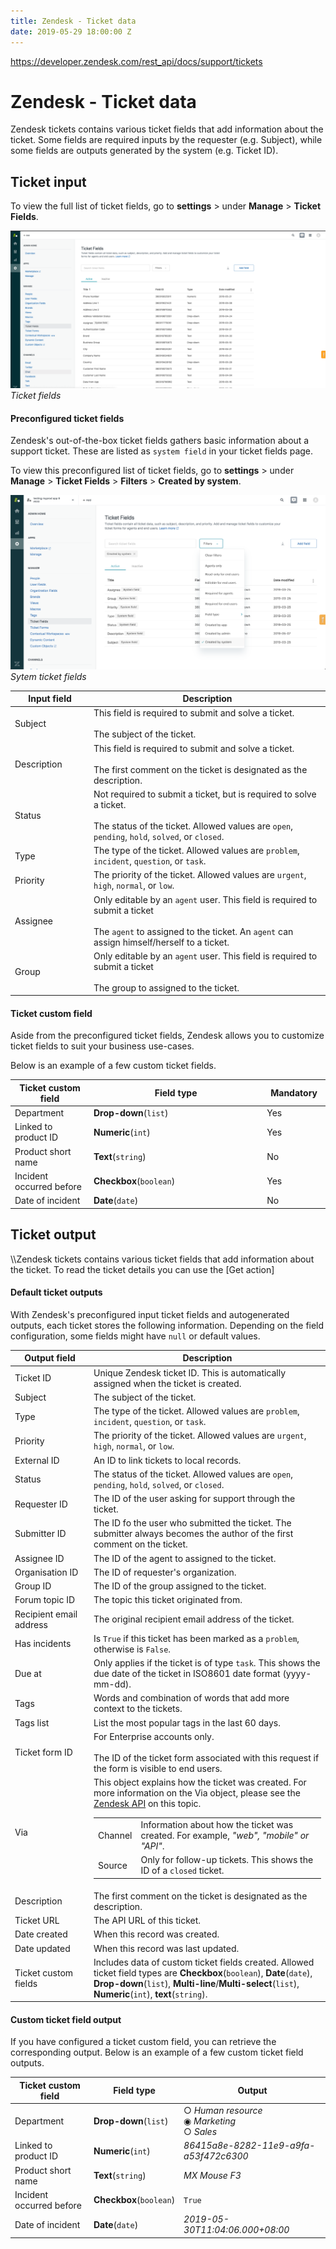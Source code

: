 ```yaml
---
title: Zendesk - Ticket data
date: 2019-05-29 18:00:00 Z
---
```

https://developer.zendesk.com/rest_api/docs/support/tickets

# Zendesk - Ticket data

Zendesk tickets contains various ticket fields that add information about the ticket. Some fields are required inputs by the requester (e.g. Subject), while some fields are outputs generated by the system (e.g. Ticket ID).

## Ticket input

To view the full list of ticket fields, go to **settings** > under **Manage** > **Ticket Fields**.

![Ticket fields](/assets/images/connectors/zendesk/ticket-fields.png)
*Ticket fields*

#### Preconfigured ticket fields

Zendesk's out-of-the-box ticket fields gathers basic information about a support ticket. These are listed as `system field` in your ticket fields page.

To view this preconfigured list of ticket fields, go to **settings** > under **Manage** > **Ticket Fields** > **Filters** > **Created by system**.

![System ticket fields](/assets/images/connectors/zendesk/ticket-field-system.png)
*Sytem ticket fields*

<table class="unchanged rich-diff-level-one">
  <thead>
    <tr>
        <th width='25%'>Input field</th>
        <th>Description</th>
    </tr>
  </thead>
  <tbody>
    <tr>
      <td>Subject</td>
      <td>
        This field is required to submit and solve a ticket.<br>
        <br>
        The subject of the ticket.<br>
      </td>
    </tr>
    <tr>
      <td>Description</td>
      <td>
        This field is required to submit and solve a ticket.<br>
        <br>
        The first comment on the ticket is designated as the description. <br>
      </td>
    </tr>
    <tr>
      <td>Status</td>
      <td>
        Not required to submit a ticket, but is required to solve a ticket.<br>
        <br>
        The status of the ticket. Allowed values are <code>open</code>, <code>pending</code>, <code>hold</code>, <code>solved</code>, or <code>closed</code>.<br>
        </td>
    </tr>
    <tr>
      <td>Type</td>
      <td>
        The type of the ticket. Allowed values are <code>problem</code>, <code>incident</code>, <code>question</code>, or <code>task</code>.<br>
      </td>
    </tr>
    <tr>
      <td>Priority</td>
      <td>
        The priority of the ticket. Allowed values are <code>urgent</code>, <code>high</code>, <code>normal</code>, or <code>low</code>.
      </td>
    </tr>
    <tr>
      <td>Assignee</td>
      <td>
        Only editable by an <code>agent</code> user. This field is required to submit a ticket<br>
        <br> The <code>agent</code> to assigned to the ticket. An <code>agent</code> can assign himself/herself to a ticket.<br>
      </td>
    </tr>
    <tr>
      <td>Group</td>
      <td>
        Only editable by an <code>agent</code> user. This field is required to submit a ticket<br>
        <br> The group to assigned to the ticket.<br>
      </td>
    </tr>
  </tbody>
</table>

#### Ticket custom field

Aside from the preconfigured ticket fields, Zendesk allows you to customize ticket fields to suit your business use-cases.
<!---
You can create new fields by clicking **Add field**.

![Add ticket field](/assets/images/connectors/zendesk/ticket-field-add.png)
*Add ticket field*

Ticket custom fields are arrays of <code>"id":"value"</code> pairs. You can customize the permissions, mandatory field status, and title shown to end-users. You can also specify the field type.
--->
Below is an example of a few custom ticket fields.

<table class="unchanged rich-diff-level-one">
  <thead>
    <tr>
        <th width='25%'>Ticket custom field</th>
        <th>Field type</th>
        <th width='20%'>Mandatory</th>
    </tr>
  </thead>
  <tbody>
    <tr>
      <td>Department</td>
      <td><b>Drop-down</b>(<code>list</code>)</td>
      <td>Yes</td>
    </tr>
    <tr>
      <td>Linked to product ID</td>
      <td><b>Numeric</b>(<code>int</code>)</td>
      <td>Yes</td>
    </tr>
    <tr>
      <td>Product short name</td>
      <td><b>Text</b>(<code>string</code>)</td>
      <td>No</td>
    </tr>
    <tr>
      <td>Incident occurred before</td>
      <td><b>Checkbox</b>(<code>boolean</code>)</td>
      <td>Yes</td>
    </tr>
    <tr>
      <td>Date of incident</td>
      <td><b>Date</b>(<code>date</code>)</td>
      <td>No</td>
    </tr>
  </tbody>
</table>

## Ticket output

\\\Zendesk tickets contains various ticket fields that add information about the ticket. To read the ticket details you can use the [Get action]

#### Default ticket outputs

With Zendesk's preconfigured input ticket fields and autogenerated outputs, each ticket stores the following information. Depending on the field configuration, some fields might have `null` or default values.

<table class="unchanged rich-diff-level-one">
  <thead>
    <tr>
        <th width='25%'>Output field</th>
        <th>Description</th>
    </tr>
  </thead>
  <tbody>
    <tr>
      <td>Ticket ID</td>
      <td>
        Unique Zendesk ticket ID. This is automatically assigned when the ticket is created.
      </td>
    </tr>
    <tr>
      <td>Subject</td>
      <td>
        The subject of the ticket.
      </td>
    </tr>
    <tr>
      <td>Type</td>
      <td>
        The type of the ticket. Allowed values are <code>problem</code>, <code>incident</code>, <code>question</code>, or <code>task</code>.
      </td>
    </tr>
    <tr>
      <td>Priority</td>
      <td>
        The priority of the ticket. Allowed values are <code>urgent</code>, <code>high</code>, <code>normal</code>, or <code>low</code>.
      </td>
    </tr>
    <tr>
      <td>External ID</td>
      <td>
        An ID to link tickets to local records.
      </td>
    </tr>
    <tr>
      <td>Status</td>
      <td>
        The status of the ticket. Allowed values are <code>open</code>, <code>pending</code>, <code>hold</code>, <code>solved</code>, or <code>closed</code>.
      </td>
    </tr>
    <tr>
      <td>Requester ID</td>
      <td>
        The ID of the user asking for support through the ticket.
      </td>
    </tr>
    <tr>
      <td>Submitter ID</td>
      <td>
        The ID fo the user who submitted the ticket. The submitter always becomes the author of the first comment on the ticket.
      </td>
    </tr>
    <tr>
      <td>Assignee ID</td>
      <td>
        The ID of the agent to assigned to the ticket.
      </td>
    </tr>
    <tr>
      <td>Organisation ID</td>
      <td>
        The ID of requester's organization.
      </td>
    </tr>
    <tr>
      <td>Group ID</td>
      <td>
        The ID of the group assigned to the ticket.
      </td>
    </tr>
    <tr>
      <td>Forum topic ID</td>
      <td>
        The topic this ticket originated from.
      </td>
    </tr>
    <tr>
      <td>Recipient email address</td>
      <td>
      The original recipient email address of the ticket.
      </td>
    </tr>
    <tr>
      <td>Has incidents</td>
      <td>
        Is <code>True</code> if this ticket has been marked as a <code>problem</code>, otherwise is <code>False</code>.
      </td>
    </tr>
    <tr>
      <td>Due at</td>
      <td>
        Only applies if the ticket is of type <code>task</code>. This shows the due date of the ticket in ISO8601 date format (yyyy-mm-dd).
      </td>
    </tr>
    <tr>
      <td>Tags</td>
      <td>
        Words and combination of words that add more context to the tickets.
      </td>
    </tr>
    <tr>
      <td>Tags list</td>
      <td>
        List the most popular tags in the last 60 days.
      </td>
    </tr>
    <tr>
      <td>Ticket form ID</td>
      <td>
        For Enterprise accounts only.<br>
        <br>
        The ID of the ticket form associated with this request if the form is visible to end users.
      </td>
    </tr>
    <tr>
      <td>Via</td>
      <td>
        This object explains how the ticket was created. For more information on the Via object, please see the <a href="https://developer.zendesk.com/rest_api/docs/support/ticket_audits.html#the-via-object">Zendesk API</a> on this topic.
        <table>
          <body>
            <tr>
              <td>Channel</td>
              <td>Information about how the ticket was created. For example, <i>"web", "mobile" or "API"</i>.</td>
            </tr>
            <tr>
              <td>Source</td>
              <td>Only for follow-up tickets. This shows the ID of a <code>closed</code> ticket.</td>
            </tr>
          </body>
        </table>
      </td>
    </tr>
    <tr>
      <td>Description</td>
      <td>
        The first comment on the ticket is designated as the description.
      </td>
    </tr>
    <tr>
      <td>Ticket URL</td>
      <td>
        The API URL of this ticket.
      </td>
    </tr>
    <tr>
      <td>Date created</td>
      <td>
        When this record was created.
      </td>
    </tr>
    <tr>
      <td>Date updated</td>
      <td>
        When this record was last updated.
      </td>
    </tr>
    <tr>
      <td>Ticket custom fields</td>
      <td>
        Includes data of custom ticket fields created. Allowed ticket field types are <b>Checkbox</b>(<code>boolean</code>), <b>Date</b>(<code>date</code>), <b>Drop-down</b>(<code>list</code>), <b>Multi-line</b>/<b>Multi-select</b>(<code>list</code>), <b>Numeric</b>(<code>int</code>), <b>text</b>(<code>string</code>).
      </td>
    </tr>
  </tbody>
</table>

#### Custom ticket field output

If you have configured a ticket custom field, you can retrieve the corresponding output. Below is an example of a few custom ticket field outputs.

<table class="unchanged rich-diff-level-one">
  <thead>
    <tr>
        <th width='25%'>Ticket custom field</th>
        <th>Field type</th>
        <th>Output</th>
    </tr>
  </thead>
  <tbody>
    <tr>
      <td>Department</td>
      <td><b>Drop-down</b>(<code>list</code>)</td>
      <td>
      &#9675 <i>Human resource</i><br>
      &#9673 <i>Marketing</i><br>
      &#9675 <i>Sales</i><br>
      </td>
    </tr>
    <tr>
      <td>Linked to product ID</td>
      <td><b>Numeric</b>(<code>int</code>)</td>
      <td><i>86415a8e-8282-11e9-a9fa-a53f472c6300</i></td>
    </tr>
    <tr>
      <td>Product short name</td>
      <td><b>Text</b>(<code>string</code>)</td>
      <td><i>MX Mouse F3</i></td>
    </tr>
    <tr>
      <td>Incident occurred before</td>
      <td><b>Checkbox</b>(<code>boolean</code>)</td>
      <td><code>True</code></td>
    </tr>
    <tr>
      <td>Date of incident</td>
      <td><b>Date</b>(<code>date</code>)</td>
      <td><i>2019-05-30T11:04:06.000+08:00</i></td>
    </tr>
  </tbody>
</table>
